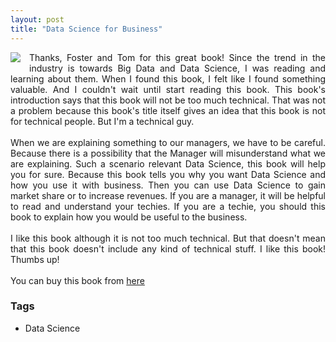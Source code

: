 ```yaml
---
layout: post
title: "Data Science for Business"
---
```


<div dir="ltr" style="text-align: left;" trbidi="on"><div style="text-align: justify;"><a href="http://4.bp.blogspot.com/-3rFxX84T4lY/Uh60we72ESI/AAAAAAAAAzg/oZ8ioL1B71Y/s1600/cat+(1).gif" imageanchor="1" style="clear: left; float: left; margin-bottom: 1em; margin-right: 1em;"><img border="0" src="https://4.bp.blogspot.com/-3rFxX84T4lY/Uh60we72ESI/AAAAAAAAAzg/oZ8ioL1B71Y/s1600/cat+(1).gif" /></a>Thanks, Foster and Tom for this great book! Since the trend in the industry is towards Big Data and Data Science, I was reading and learning about them. When I found this book, I felt like I found something valuable. And I couldn't wait until start reading this book. This book's introduction says that this book will not be too much technical. That was not a problem because this book's title itself gives an idea that this book is not for technical people. But I'm a technical guy.&nbsp;</div><div style="text-align: justify;"><br /></div><div style="text-align: justify;">When we are explaining something to our managers, we have to be careful. Because there is a possibility that the Manager will misunderstand what we are explaining. Such a scenario relevant Data Science, this book will help you for sure. Because this book tells you why you want Data Science and how you use it with business. Then you can use Data Science to gain market share or to increase revenues. If you are a manager, it will be helpful to read and understand your techies. If you are a techie, you should this book to explain how you would be useful to the business.</div><div style="text-align: justify;"><br /></div><div style="text-align: justify;">I like this book although it is not too much technical. But that doesn't mean that this book doesn't include any kind of technical stuff. I like this book! Thumbs u<span style="text-align: left;">p!</span></div><div style="text-align: justify;"><br /></div><div style="text-align: justify;">You can buy this book from <a href="http://shop.oreilly.com/product/0636920028918.do" target="_blank">here</a></div></div>

### Tags

- Data Science